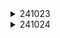 <details>
<summary>241023</summary>
아이디어 기획 및 면담 (드론/실내지도)
</details>

<details>
<summary>241024</summary>

### 오늘 한일

- 경쟁사 분석
    - 네이버 지도 : 실내 길찾기 제공해 주지 않음, 단순 위치 제공
    - 카카오 지도 : 마찬가지
    - 그로우 맵스 : 현재 위치 추적 불가
- 기능 구체화
    - 사진 등록
        1. 이미지 전처리
        2. OCR & 이미지 세그먼테이션 → 상점명 또는 랜드마크 정보를 추출
        3. 추출된 정보를 기반으로 위치를 맵핑하여 지도에 반영
        4. 경로 추가를 통해 이동 가능한 구역 표시
    - 현재 위치 파악
        1. GPS로 대략적인 위치 수집
        2. GPS로 추정된 위치에서, 상점명 인식 or 랜드마크 매칭을 통해 더 세밀한 위치를 파악
        3. 자이로센서를 통해 사용자의 이동 방향 감지하여 방향 파악
    - 길 안내
        - 현재 위치부터 목적지까지 A*알고리즘으로 이동가능한 경로 길찾기
        - 사용자가 이동하는 방향에 따라 경로를 실시간으로 업데이트하며 안내

### 내일 할일

- ppt에 전처리 작업 전후 업로드
- 기능 명세서 작성 (구체적인 기술 명시)
- 테스트 해볼 수 있는것들 빠르게 테스트 (지도 맵핑 작업, 경로 따기)
- 컨님 회의
</details>
